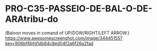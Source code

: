 # PRO-C35-PASSEIO-DE-BAL-O-DE-ARAtribu-do
(Baloon moves in comand of UP/DOW/RIGHT/LEFT ARROW.) https://www.awesomescreenshot.com/image/34445155?key=906bf6bfd1db84c8ed04f2a6f26a2fad
